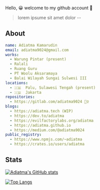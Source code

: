Hello, 😀 welcome to my github account 🚀

> lorem ipsume sit amet dolor --

## About

```yaml
name: Adiatma Kamarudin
email: adiatma9024@gmail.com
works:
  - Warung Pintar (present)
  - Ralali
  - Ruang Guru
  - PT Woolu Aksaramaya
  - Balai Wilayah Sungai Sulwesi III
locations:
  - 🇮🇩  Palu, Sulawesi Tengah (present)
  - 🇮🇩  Jakarta
repositories:
  - https://gitlab.com/adiatma9024 🕵️‍♀️
blogs:
  - https://adiatma.tech (WIP)
  - https://dev.to/adiatma
  - https://evilfactorylabs.org/adiatma
  - https://adiatma.github.io
  - https://medium.com/@adiatma9024
public_registry:
  - https://www.npmjs.com/~adiatma
  - https://crates.io/users/adiatma
```

## Stats

[![Adiatma's GitHub stats](https://github-readme-stats.vercel.app/api?username=adiatma)](https://github.com/anuraghazra/github-readme-stats)

[![Top Langs](https://github-readme-stats.vercel.app/api/top-langs/?username=adiatma)](https://github.com/anuraghazra/github-readme-stats)
